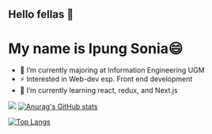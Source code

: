 ## Hello fellas 👋
# My name is Ipung Sonia😄

- 🔭 I’m currently majoring at Information Engineering UGM
- ⚡ Interested in Web-dev esp. Front end development
- 🌱 I’m currently learning react, redux, and Next.js

![](https://komarev.com/ghpvc/?username=your-github-ipungsonia)
[![Anurag's GitHub stats](https://github-readme-stats.vercel.app/api?username=ipungsonia)](https://github.com/ipungsonia/github-readme-stats)

[![Top Langs](https://github-readme-stats.vercel.app/api/top-langs/?username=ipungsonia)](https://github.com/ipungsonia/github-readme-stats)

<!--
**ipungsonia/ipungsonia** is a ✨ _special_ ✨ repository because its `README.md` (this file) appears on your GitHub profile.

Here are some ideas to get you started:

- 🔭 I’m currently working on ...
- 🌱 I’m currently learning ...
- 👯 I’m looking to collaborate on ...
- 🤔 I’m looking for help with ...
- 💬 Ask me about ...
- 📫 How to reach me: ...
- 😄 Pronouns: ...
- ⚡ Fun fact: ...
-->
